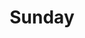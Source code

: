 ---
title:  "Sunday"
metadate: "hide"
categories: [ Participant, UI, Graphics ]
image: "/assets/images/story2.jpg"
visit: "https://crmrkt.com/jVMvBb"
---